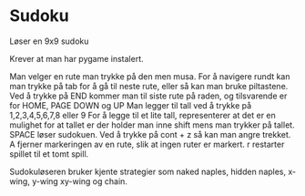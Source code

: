# Sudoku
Løser en 9x9 sudoku 

Krever at man har pygame instalert.

Man velger en rute man trykke på den men musa. 
For å navigere rundt kan man trykke på tab for å gå til neste rute, eller så kan man bruke piltastene. 
Ved å trykke på END kommer man til siste rute på raden, og tilsvarende er for HOME, PAGE DOWN og UP 
Man legger til tall ved å trykke på 1,2,3,4,5,6,7,8 eller 9
For å legge til et lite tall, representerer at det er en mulighet for at tallet er der holder man inne shift mens man trykker på tallet.
SPACE løser sudokuen.
Ved å trykke på cont + z så kan man angre trekket. 
A fjerner markeringen av en rute, slik at ingen ruter er markert. 
r restarter spillet til et tomt spill. 


Sudokuløseren bruker kjente strategier som naked naples, hidden naples, x-wing, y-wing xy-wing og chain.
